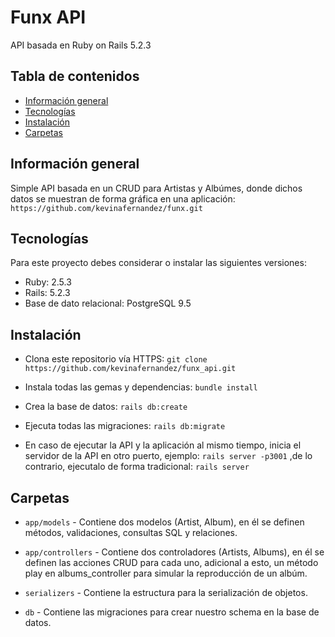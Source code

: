 # Funx API 

API basada en Ruby on Rails 5.2.3

## Tabla de contenidos
* [Información general](#informacion-general)
* [Tecnologías](#tecnologías)
* [Instalación](#instalacion) 
* [Carpetas](#carpetas)

## Información general
Simple API basada en un CRUD para Artistas y Albúmes, donde dichos datos se muestran de forma gráfica en una aplicación: `https://github.com/kevinafernandez/funx.git`
	
## Tecnologías
Para este proyecto debes considerar o instalar las siguientes versiones:
  * Ruby: 2.5.3
  * Rails: 5.2.3
  * Base de dato relacional: PostgreSQL 9.5

## Instalación
* Clona este repositorio vía HTTPS: `git clone https://github.com/kevinafernandez/funx_api.git`

* Instala todas las gemas y dependencias: `bundle install`

* Crea la base de datos: `rails db:create`

* Ejecuta todas las migraciones: `rails db:migrate`

* En caso de ejecutar la API y la aplicación al mismo tiempo, inicia el servidor de la API en otro puerto, ejemplo: `rails server -p3001` ,de lo contrario, ejecutalo de forma tradicional: `rails server`


## Carpetas

* `app/models` - Contiene dos modelos (Artist, Album), en él se definen métodos, validaciones, consultas SQL y relaciones.

* `app/controllers` - Contiene dos controladores (Artists, Albums), en él se definen las acciones CRUD para cada uno, adicional a esto, un método play en albums_controller para simular la reproducción de un albúm.

* `serializers` - Contiene la estructura para la serialización de objetos.

* `db` - Contiene las migraciones para crear nuestro schema en la base de datos.
